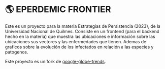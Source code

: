 # 🌎 EPERDEMIC FRONTIER

Este es un proyecto para la materia Estrategias de Persistencia (2023), de la Universidad Nacional de Quilmes. Consiste en un frontend  (para el backend hecho en la materia) que muestra las ubicaciones e información sobre las ubicaciones sus vectores y las enfermedades que tienen. Ademas de graficos sobre la evolución  de los infectados en relación a las especies y patogenos.

Este proyecto es un fork de [google-globe-trends](https://github.com/arbal/google-globe-trends).
